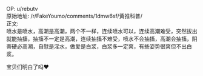 
OP: u/rebutv  
原始地址: /r/FakeYoumo/comments/1dmw6sf/黃推科普/  
正文:  
喷水是喷水，高潮是高潮，两个不一样，连续喷水可以，连续高潮难受，突然拔出就能抽搐，抽搐不一定是高潮，连续抽搐不难受，喷水不会抽搐，高潮会抽搐，阴蒂硬必高潮，自慰是淫水，做爱是白浆，白浆多一定爽，有些姿势很爽但不出白浆。

宝贝们明白了吗❤️
